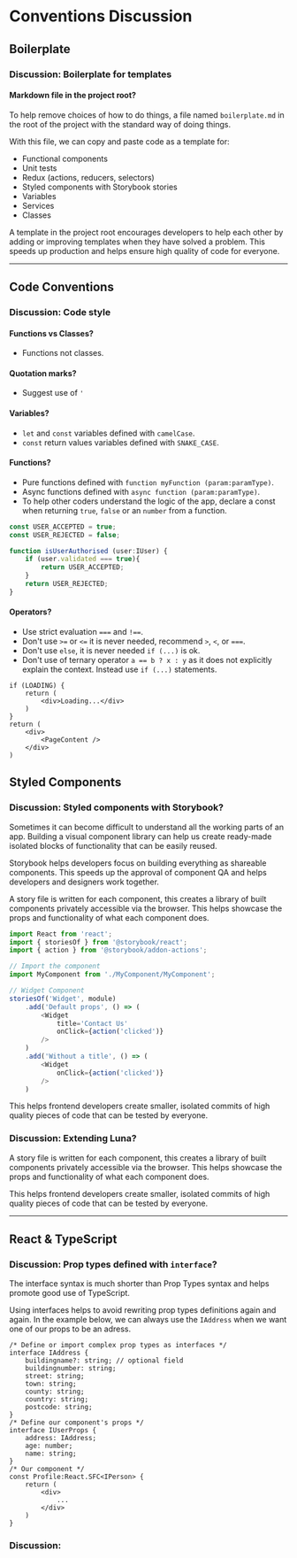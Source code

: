 # Conventions Discussion


## Boilerplate
### Discussion: Boilerplate for templates
#### Markdown file in the project root?
To help remove choices of how to do things, a file named `boilerplate.md` in the root of the project with the standard way of doing things. 

With this file, we can copy and paste code as a template for:
  + Functional components
  + Unit tests
  + Redux (actions, reducers, selectors)
  + Styled components with Storybook stories
  + Variables
  + Services
  + Classes 


A template in the project root encourages developers to help each other by adding or improving templates when they have solved a problem. This speeds up production and helps ensure high quality of code for everyone.

--- 
## Code Conventions
### Discussion: Code style
#### Functions vs Classes?
+ Functions not classes.
#### Quotation marks?
+ Suggest use of `'`
#### Variables?
+ `let` and `const` variables defined with `camelCase`.
+ `const` return values variables defined with `SNAKE_CASE`.
#### Functions?
+ Pure functions defined with `function myFunction (param:paramType)`.
+ Async functions defined with `async function (param:paramType)`.
+ To help other coders understand the logic of the app, declare a const when returning `true`, `false` or an `number` from a function.

```typescript
const USER_ACCEPTED = true;
const USER_REJECTED = false;

function isUserAuthorised (user:IUser) {
    if (user.validated === true){
        return USER_ACCEPTED;
    }
    return USER_REJECTED;
}
```
#### Operators?
+ Use strict evaluation `===` and `!==`.
+ Don't use `>=` or `<=` it is never needed, recommend `>`, `<`, or `===`.
+ Don't use `else`, it is never needed `if (...)` is ok.
+ Don't use of ternary operator `a == b ? x : y` as it does not explicitly explain the context. Instead use `if (...)` statements.

```tsx
if (LOADING) {
    return (
        <div>Loading...</div>
    )
}
return (
    <div>
        <PageContent />
    </div>
)
```




## Styled Components
### Discussion: Styled components with Storybook?
Sometimes it can become difficult to understand all the working parts of an app. Building a visual component library can help us create ready-made isolated blocks of functionality that can be easily reused.

Storybook helps developers focus on building everything as shareable components. This speeds up the approval of component QA and helps developers and designers work together. 

A story file is written for each component, this creates a library of built components privately accessible via the browser. This helps showcase the props and functionality of what each component does.

```javascript
import React from 'react';
import { storiesOf } from '@storybook/react';
import { action } from '@storybook/addon-actions';

// Import the component
import MyComponent from './MyComponent/MyComponent';

// Widget Component
storiesOf('Widget', module)
    .add('Default props', () => (
        <Widget
            title='Contact Us'
            onClick={action('clicked')}
        />
    )
    .add('Without a title', () => (
        <Widget
            onClick={action('clicked')}
        />
    )
```

This helps frontend developers create smaller, isolated commits of high quality pieces of code that can be tested by everyone.

### Discussion: Extending Luna?
A story file is written for each component, this creates a library of built components privately accessible via the browser. This helps showcase the props and functionality of what each component does.


This helps frontend developers create smaller, isolated commits of high quality pieces of code that can be tested by everyone.

---
## React & TypeScript 
### Discussion: Prop types defined with `interface`?
The interface syntax is much shorter than Prop Types syntax and helps promote good use of TypeScript. 

Using interfaces helps to avoid rewriting prop types definitions again and again. In the example below, we can always use the `IAddress` when we want one of our props to be an adress. 

```tsx
/* Define or import complex prop types as interfaces */
interface IAddress {
    buildingname?: string; // optional field
    buildingnumber: string;
    street: string;
    town: string;
    county: string;
    country: string;
    postcode: string;
}
/* Define our component's props */
interface IUserProps {
    address: IAddress;
    age: number;
    name: string;
}
/* Our component */
const Profile:React.SFC<IPerson> {
    return (
        <div>
            ...
        </div>
    )
}
```

### Discussion: 
